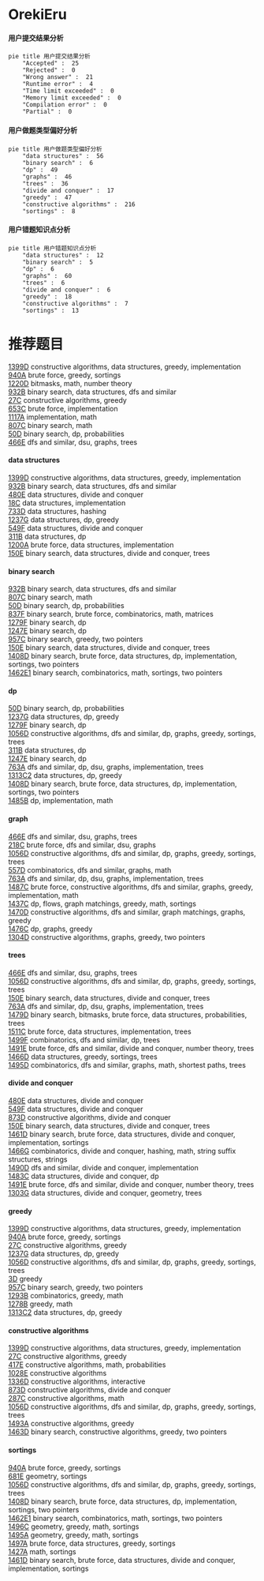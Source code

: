 # OrekiEru
<!-- tabs:start -->
#### **用户提交结果分析**

```mermaid
pie title 用户提交结果分析
    "Accepted" :  25
    "Rejected" :  0
    "Wrong answer" :  21
    "Runtime error" :  4
    "Time limit exceeded" :  0
    "Memory limit exceeded" :  0
    "Compilation error" :  0
    "Partial" :  0
```
#### **用户做题类型偏好分析**

```mermaid
pie title 用户做题类型偏好分析
    "data structures" :  56
    "binary search" :  6
    "dp" :  49
    "graphs" :  46
    "trees" :  36
    "divide and conquer" :  17
    "greedy" :  47
    "constructive algorithms" :  216
    "sortings" :  8
```
#### **用户错题知识点分析**

```mermaid
pie title 用户错题知识点分析
    "data structures" :  12
    "binary search" :  5
    "dp" :  6
    "graphs" :  60
    "trees" :  6
    "divide and conquer" :  6
    "greedy" :  18
    "constructive algorithms" :  7
    "sortings" :  13
```
<!-- tabs:end -->
# 推荐题目
[1399D](http://codeforces.com/problemset/problem/1399/D)		constructive algorithms,
                        data structures,
                        greedy,
                        implementation		  
[940A](http://codeforces.com/problemset/problem/940/A)		brute force,
                        greedy,
                        sortings		  
[1220D](http://codeforces.com/problemset/problem/1220/D)		bitmasks,
                        math,
                        number theory		  
[932B](http://codeforces.com/problemset/problem/932/B)		binary search,
                        data structures,
                        dfs and similar		  
[27C](http://codeforces.com/problemset/problem/27/C)		constructive algorithms,
                        greedy		  
[653C](http://codeforces.com/problemset/problem/653/C)		brute force,
                        implementation		  
[1117A](http://codeforces.com/problemset/problem/1117/A)		implementation,
                        math		  
[807C](https://codeforces.com/contest/807/problem/C)		binary search,
                        math		  
[50D](http://codeforces.com/problemset/problem/50/D)		binary search,
                        dp,
                        probabilities		  
[466E](http://codeforces.com/problemset/problem/466/E)		dfs and similar,
                        dsu,
                        graphs,
                        trees		  
<!-- tabs:start -->
#### **data structures**
[1399D](http://codeforces.com/problemset/problem/1399/D)		constructive algorithms,
                        data structures,
                        greedy,
                        implementation		  
[932B](http://codeforces.com/problemset/problem/932/B)		binary search,
                        data structures,
                        dfs and similar		  
[480E](http://codeforces.com/problemset/problem/480/E)		data structures,
                        divide and conquer		  
[18C](http://codeforces.com/problemset/problem/18/C)		data structures,
                        implementation		  
[733D](http://codeforces.com/problemset/problem/733/D)		data structures,
                        hashing		  
[1237G](http://codeforces.com/problemset/problem/1237/G)		data structures,
                        dp,
                        greedy		  
[549F](http://codeforces.com/problemset/problem/549/F)		data structures,
                        divide and conquer		  
[311B](http://codeforces.com/problemset/problem/311/B)		data structures,
                        dp		  
[1200A](http://codeforces.com/problemset/problem/1200/A)		brute force,
                        data structures,
                        implementation		  
[150E](http://codeforces.com/problemset/problem/150/E)		binary search,
                        data structures,
                        divide and conquer,
                        trees		  
#### **binary search**
[932B](http://codeforces.com/problemset/problem/932/B)		binary search,
                        data structures,
                        dfs and similar		  
[807C](https://codeforces.com/contest/807/problem/C)		binary search,
                        math		  
[50D](http://codeforces.com/problemset/problem/50/D)		binary search,
                        dp,
                        probabilities		  
[837F](http://codeforces.com/problemset/problem/837/F)		binary search,
                        brute force,
                        combinatorics,
                        math,
                        matrices		  
[1279F](http://codeforces.com/problemset/problem/1279/F)		binary search,
                        dp		  
[1247E](https://codeforces.com/contest/1247/problem/E)		binary search,
                        dp		  
[957C](https://codeforces.com/contest/957/problem/C)		binary search,
                        greedy,
                        two pointers		  
[150E](http://codeforces.com/problemset/problem/150/E)		binary search,
                        data structures,
                        divide and conquer,
                        trees		  
[1408D](http://codeforces.com/problemset/problem/1408/D)		binary search,
                        brute force,
                        data structures,
                        dp,
                        implementation,
                        sortings,
                        two pointers		  
[1462E1](http://codeforces.com/problemset/problem/1462/E1)		binary search,
                        combinatorics,
                        math,
                        sortings,
                        two pointers		  
#### **dp**
[50D](http://codeforces.com/problemset/problem/50/D)		binary search,
                        dp,
                        probabilities		  
[1237G](http://codeforces.com/problemset/problem/1237/G)		data structures,
                        dp,
                        greedy		  
[1279F](http://codeforces.com/problemset/problem/1279/F)		binary search,
                        dp		  
[1056D](http://codeforces.com/problemset/problem/1056/D)		constructive algorithms,
                        dfs and similar,
                        dp,
                        graphs,
                        greedy,
                        sortings,
                        trees		  
[311B](http://codeforces.com/problemset/problem/311/B)		data structures,
                        dp		  
[1247E](https://codeforces.com/contest/1247/problem/E)		binary search,
                        dp		  
[763A](http://codeforces.com/problemset/problem/763/A)		dfs and similar,
                        dp,
                        dsu,
                        graphs,
                        implementation,
                        trees		  
[1313C2](http://codeforces.com/problemset/problem/1313/C2)		data structures,
                        dp,
                        greedy		  
[1408D](http://codeforces.com/problemset/problem/1408/D)		binary search,
                        brute force,
                        data structures,
                        dp,
                        implementation,
                        sortings,
                        two pointers		  
[1485B](http://codeforces.com/problemset/problem/1485/B)		dp,
                        implementation,
                        math		  
#### **graph**
[466E](http://codeforces.com/problemset/problem/466/E)		dfs and similar,
                        dsu,
                        graphs,
                        trees		  
[218C](https://codeforces.com/contest/218/problem/C)		brute force,
                        dfs and similar,
                        dsu,
                        graphs		  
[1056D](http://codeforces.com/problemset/problem/1056/D)		constructive algorithms,
                        dfs and similar,
                        dp,
                        graphs,
                        greedy,
                        sortings,
                        trees		  
[557D](http://codeforces.com/problemset/problem/557/D)		combinatorics,
                        dfs and similar,
                        graphs,
                        math		  
[763A](http://codeforces.com/problemset/problem/763/A)		dfs and similar,
                        dp,
                        dsu,
                        graphs,
                        implementation,
                        trees		  
[1487C](http://codeforces.com/problemset/problem/1487/C)		brute force,
                        constructive algorithms,
                        dfs and similar,
                        graphs,
                        greedy,
                        implementation,
                        math		  
[1437C](http://codeforces.com/problemset/problem/1437/C)		dp,
                        flows,
                        graph matchings,
                        greedy,
                        math,
                        sortings		  
[1470D](http://codeforces.com/problemset/problem/1470/D)		constructive algorithms,
                        dfs and similar,
                        graph matchings,
                        graphs,
                        greedy		  
[1476C](http://codeforces.com/problemset/problem/1476/C)		dp,
                        graphs,
                        greedy		  
[1304D](http://codeforces.com/problemset/problem/1304/D)		constructive algorithms,
                        graphs,
                        greedy,
                        two pointers		  
#### **trees**
[466E](http://codeforces.com/problemset/problem/466/E)		dfs and similar,
                        dsu,
                        graphs,
                        trees		  
[1056D](http://codeforces.com/problemset/problem/1056/D)		constructive algorithms,
                        dfs and similar,
                        dp,
                        graphs,
                        greedy,
                        sortings,
                        trees		  
[150E](http://codeforces.com/problemset/problem/150/E)		binary search,
                        data structures,
                        divide and conquer,
                        trees		  
[763A](http://codeforces.com/problemset/problem/763/A)		dfs and similar,
                        dp,
                        dsu,
                        graphs,
                        implementation,
                        trees		  
[1479D](http://codeforces.com/problemset/problem/1479/D)		binary search,
                        bitmasks,
                        brute force,
                        data structures,
                        probabilities,
                        trees		  
[1511C](http://codeforces.com/problemset/problem/1511/C)		brute force,
                        data structures,
                        implementation,
                        trees		  
[1499F](http://codeforces.com/problemset/problem/1499/F)		combinatorics,
                        dfs and similar,
                        dp,
                        trees		  
[1491E](http://codeforces.com/problemset/problem/1491/E)		brute force,
                        dfs and similar,
                        divide and conquer,
                        number theory,
                        trees		  
[1466D](http://codeforces.com/problemset/problem/1466/D)		data structures,
                        greedy,
                        sortings,
                        trees		  
[1495D](http://codeforces.com/problemset/problem/1495/D)		combinatorics,
                        dfs and similar,
                        graphs,
                        math,
                        shortest paths,
                        trees		  
#### **divide and conquer**
[480E](http://codeforces.com/problemset/problem/480/E)		data structures,
                        divide and conquer		  
[549F](http://codeforces.com/problemset/problem/549/F)		data structures,
                        divide and conquer		  
[873D](http://codeforces.com/problemset/problem/873/D)		constructive algorithms,
                        divide and conquer		  
[150E](http://codeforces.com/problemset/problem/150/E)		binary search,
                        data structures,
                        divide and conquer,
                        trees		  
[1461D](http://codeforces.com/problemset/problem/1461/D)		binary search,
                        brute force,
                        data structures,
                        divide and conquer,
                        implementation,
                        sortings		  
[1466G](http://codeforces.com/problemset/problem/1466/G)		combinatorics,
                        divide and conquer,
                        hashing,
                        math,
                        string suffix structures,
                        strings		  
[1490D](http://codeforces.com/problemset/problem/1490/D)		dfs and similar,
                        divide and conquer,
                        implementation		  
[1483C](https://codeforces.com/contest/1483/problem/C)		data structures,
                        divide and conquer,
                        dp		  
[1491E](http://codeforces.com/problemset/problem/1491/E)		brute force,
                        dfs and similar,
                        divide and conquer,
                        number theory,
                        trees		  
[1303G](http://codeforces.com/problemset/problem/1303/G)		data structures,
                        divide and conquer,
                        geometry,
                        trees		  
#### **greedy**
[1399D](http://codeforces.com/problemset/problem/1399/D)		constructive algorithms,
                        data structures,
                        greedy,
                        implementation		  
[940A](http://codeforces.com/problemset/problem/940/A)		brute force,
                        greedy,
                        sortings		  
[27C](http://codeforces.com/problemset/problem/27/C)		constructive algorithms,
                        greedy		  
[1237G](http://codeforces.com/problemset/problem/1237/G)		data structures,
                        dp,
                        greedy		  
[1056D](http://codeforces.com/problemset/problem/1056/D)		constructive algorithms,
                        dfs and similar,
                        dp,
                        graphs,
                        greedy,
                        sortings,
                        trees		  
[3D](http://codeforces.com/problemset/problem/3/D)		greedy		  
[957C](https://codeforces.com/contest/957/problem/C)		binary search,
                        greedy,
                        two pointers		  
[1293B](http://codeforces.com/problemset/problem/1293/B)		combinatorics,
                        greedy,
                        math		  
[1278B](http://codeforces.com/problemset/problem/1278/B)		greedy,
                        math		  
[1313C2](http://codeforces.com/problemset/problem/1313/C2)		data structures,
                        dp,
                        greedy		  
#### **constructive algorithms**
[1399D](http://codeforces.com/problemset/problem/1399/D)		constructive algorithms,
                        data structures,
                        greedy,
                        implementation		  
[27C](http://codeforces.com/problemset/problem/27/C)		constructive algorithms,
                        greedy		  
[417E](http://codeforces.com/problemset/problem/417/E)		constructive algorithms,
                        math,
                        probabilities		  
[1028E](http://codeforces.com/problemset/problem/1028/E)		constructive algorithms		  
[1336D](http://codeforces.com/problemset/problem/1336/D)		constructive algorithms,
                        interactive		  
[873D](http://codeforces.com/problemset/problem/873/D)		constructive algorithms,
                        divide and conquer		  
[287C](https://codeforces.com/contest/287/problem/C)		constructive algorithms,
                        math		  
[1056D](http://codeforces.com/problemset/problem/1056/D)		constructive algorithms,
                        dfs and similar,
                        dp,
                        graphs,
                        greedy,
                        sortings,
                        trees		  
[1493A](http://codeforces.com/problemset/problem/1493/A)		constructive algorithms,
                        greedy		  
[1463D](http://codeforces.com/problemset/problem/1463/D)		binary search,
                        constructive algorithms,
                        greedy,
                        two pointers		  
#### **sortings**
[940A](http://codeforces.com/problemset/problem/940/A)		brute force,
                        greedy,
                        sortings		  
[681E](http://codeforces.com/problemset/problem/681/E)		geometry,
                        sortings		  
[1056D](http://codeforces.com/problemset/problem/1056/D)		constructive algorithms,
                        dfs and similar,
                        dp,
                        graphs,
                        greedy,
                        sortings,
                        trees		  
[1408D](http://codeforces.com/problemset/problem/1408/D)		binary search,
                        brute force,
                        data structures,
                        dp,
                        implementation,
                        sortings,
                        two pointers		  
[1462E1](http://codeforces.com/problemset/problem/1462/E1)		binary search,
                        combinatorics,
                        math,
                        sortings,
                        two pointers		  
[1496C](https://codeforces.com/contest/1496/problem/C)		geometry,
                        greedy,
                        math,
                        sortings		  
[1495A](http://codeforces.com/problemset/problem/1495/A)		geometry,
                        greedy,
                        math,
                        sortings		  
[1497A](http://codeforces.com/problemset/problem/1497/A)		brute force,
                        data structures,
                        greedy,
                        sortings		  
[1427A](http://codeforces.com/problemset/problem/1427/A)		math,
                        sortings		  
[1461D](http://codeforces.com/problemset/problem/1461/D)		binary search,
                        brute force,
                        data structures,
                        divide and conquer,
                        implementation,
                        sortings		  
<!-- tabs:end -->
